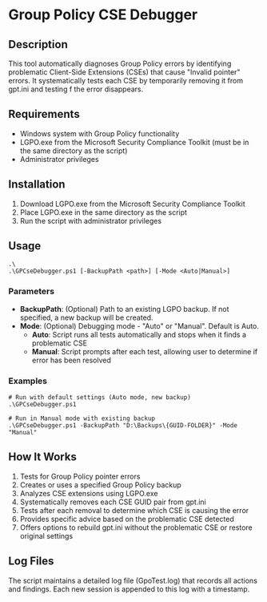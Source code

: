 # Group Policy CSE Debugger

## Description
This tool automatically diagnoses Group Policy errors by identifying problematic Client-Side Extensions (CSEs) that cause "Invalid pointer" errors. It systematically tests each CSE by temporarily removing it from gpt.ini and testing f the error disappears.

## Requirements
- Windows system with Group Policy functionality
- LGPO.exe from the Microsoft Security Compliance Toolkit (must be in the same directory as the script)
- Administrator privileges

## Installation
1. Download LGPO.exe from the Microsoft Security Compliance Toolkit
2. Place LGPO.exe in the same directory as the script
3. Run the script with administrator privileges

## Usage
```
.\
.\GPCseDebugger.ps1 [-BackupPath <path>] [-Mode <Auto|Manual>]
```

### Parameters
- **BackupPath**: (Optional) Path to an existing LGPO backup. If not specified, a new backup will be created.
- **Mode**: (Optional) Debugging mode - "Auto" or "Manual". Default is Auto.
  - **Auto**: Script runs all tests automatically and stops when it finds a problematic CSE
  - **Manual**: Script prompts after each test, allowing user to determine if error has been resolved

### Examples
```
# Run with default settings (Auto mode, new backup)
.\GPCseDebugger.ps1

# Run in Manual mode with existing backup
.\GPCseDebugger.ps1 -BackupPath "D:\Backups\{GUID-FOLDER}" -Mode "Manual"
```

## How It Works
1. Tests for Group Policy pointer errors
2. Creates or uses a specified Group Policy backup
3. Analyzes CSE extensions using LGPO.exe
4. Systematically removes each CSE GUID pair from gpt.ini
5. Tests after each removal to determine which CSE is causing the error
6. Provides specific advice based on the problematic CSE detected
7. Offers options to rebuild gpt.ini without the problematic CSE or restore original settings

## Log Files
The script maintains a detailed log file (GpoTest.log) that records all actions and findings. Each new session is appended to this log with a timestamp.
